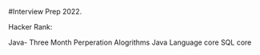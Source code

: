 #Interview Prep 2022.

Hacker Rank:

Java- Three Month Perperation
Alogrithms
Java Language core
SQL core
